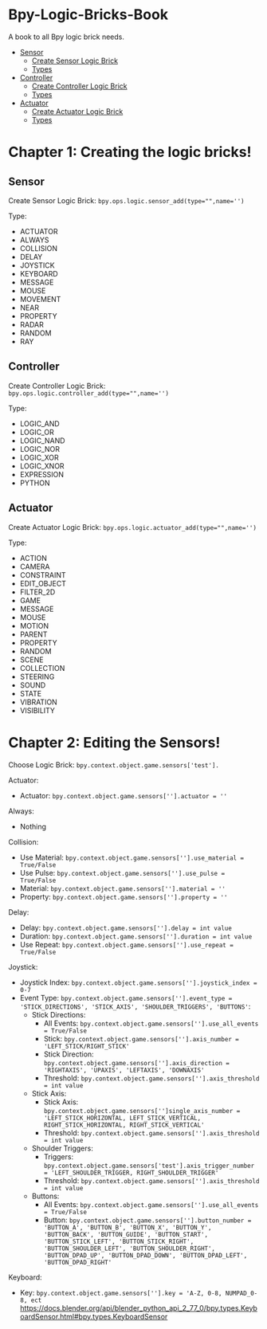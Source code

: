 # Bpy-Logic-Bricks-Book
A book to all Bpy logic brick needs.


- [Sensor](#Sensor)
  - [Create Sensor Logic Brick](Create_Controller_Logic_Brick\:)
  - [Types](#Sensor)
- [Controller](#Controller)
  - [Create Controller Logic Brick](#Controller)
  - [Types](#Controller)
- [Actuator](#Actuator)
  - [Create Actuator Logic Brick](#Actuator)
  - [Types](#Sensor)

# Chapter 1: Creating the logic bricks!
## Sensor
Create Sensor Logic Brick: 
```bpy.ops.logic.sensor_add(type="",name='')```

Type:
* ACTUATOR
* ALWAYS
* COLLISION
* DELAY
* JOYSTICK
* KEYBOARD
* MESSAGE
* MOUSE
* MOVEMENT
* NEAR
* PROPERTY
* RADAR
* RANDOM
* RAY

## Controller
Create Controller Logic Brick:
```bpy.ops.logic.controller_add(type="",name='')```

Type:
* LOGIC_AND
* LOGIC_OR
* LOGIC_NAND
* LOGIC_NOR
* LOGIC_XOR
* LOGIC_XNOR
* EXPRESSION
* PYTHON

## Actuator
Create Actuator Logic Brick:
```bpy.ops.logic.actuator_add(type="",name='')```

Type:
* ACTION
* CAMERA
* CONSTRAINT
* EDIT_OBJECT
* FILTER_2D
* GAME
* MESSAGE
* MOUSE 
* MOTION
* PARENT
* PROPERTY
* RANDOM
* SCENE
* COLLECTION
* STEERING
* SOUND
* STATE
* VIBRATION
* VISIBILITY

# Chapter 2: Editing the Sensors!
Choose Logic Brick:
```bpy.context.object.game.sensors['test'].```

Actuator:
* Actuator: ```bpy.context.object.game.sensors[''].actuator = ''```

Always: 
* Nothing

Collision:
* Use Material: ```bpy.context.object.game.sensors[''].use_material = True/False``` 
* Use Pulse: ```bpy.context.object.game.sensors[''].use_pulse = True/False```
* Material: ```bpy.context.object.game.sensors[''].material = ''```
* Property: ```bpy.context.object.game.sensors[''].property = ''```

Delay:
* Delay: ```bpy.context.object.game.sensors[''].delay = int value```
* Duration: ```bpy.context.object.game.sensors[''].duration = int value```
* Use Repeat: ```bpy.context.object.game.sensors[''].use_repeat = True/False```

Joystick: 
* Joystick Index: ```bpy.context.object.game.sensors[''].joystick_index = 0-7```
* Event Type: ```bpy.context.object.game.sensors[''].event_type = 'STICK_DIRECTIONS', 'STICK_AXIS', 'SHOULDER_TRIGGERS', 'BUTTONS'```:
  * Stick Directions:
    * All Events: ```bpy.context.object.game.sensors[''].use_all_events = True/False```
    * Stick: ```bpy.context.object.game.sensors[''].axis_number = 'LEFT_STICK/RIGHT_STICK'```
    * Stick Direction: ```bpy.context.object.game.sensors[''].axis_direction = 'RIGHTAXIS', 'UPAXIS', 'LEFTAXIS', 'DOWNAXIS'```
    * Threshold: ```bpy.context.object.game.sensors[''].axis_threshold = int value```
  * Stick Axis: 
    * Stick Axis: ```bpy.context.object.game.sensors['']single_axis_number = 'LEFT_STICK_HORIZONTAL, LEFT_STICK_VERTICAL, RIGHT_STICK_HORIZONTAL, RIGHT_STICK_VERTICAL'```
    * Threshold: ```bpy.context.object.game.sensors[''].axis_threshold = int value```
  * Shoulder Triggers:
    * Triggers: ```bpy.context.object.game.sensors['test'].axis_trigger_number = 'LEFT_SHOULDER_TRIGGER, RIGHT_SHOULDER_TRIGGER'```
    * Threshold: ```bpy.context.object.game.sensors[''].axis_threshold = int value```
  * Buttons:
    * All Events: ```bpy.context.object.game.sensors[''].use_all_events = True/False```
    * Button: ```bpy.context.object.game.sensors[''].button_number = 'BUTTON_A', 'BUTTON_B', 'BUTTON_X', 'BUTTON_Y', 'BUTTON_BACK', 'BUTTON_GUIDE', 'BUTTON_START', 'BUTTON_STICK_LEFT', 'BUTTON_STICK_RIGHT', 'BUTTON_SHOULDER_LEFT', 'BUTTON_SHOULDER_RIGHT', 'BUTTON_DPAD_UP', 'BUTTON_DPAD_DOWN', 'BUTTON_DPAD_LEFT', 'BUTTON_DPAD_RIGHT'```
     
Keyboard:
* Key: ```bpy.context.object.game.sensors[''].key = 'A-Z, 0-8, NUMPAD_0-8, ect```
https://docs.blender.org/api/blender_python_api_2_77_0/bpy.types.KeyboardSensor.html#bpy.types.KeyboardSensor

